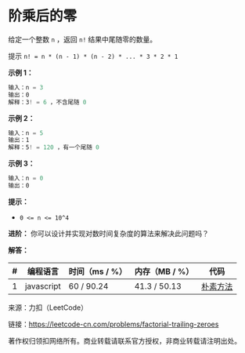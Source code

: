 # 阶乘后的零

给定一个整数 `n` ，返回 `n!` 结果中尾随零的数量。

提示 `n! = n * (n - 1) * (n - 2) * ... * 3 * 2 * 1`

**示例 1：**

``` javascript
输入：n = 3
输出：0
解释：3! = 6 ，不含尾随 0
```

**示例 2：**

``` javascript
输入：n = 5
输出：1
解释：5! = 120 ，有一个尾随 0
```

**示例 3：**

``` javascript
输入：n = 0
输出：0
```

**提示：**

- `0 <= n <= 10^4`

**进阶：** 你可以设计并实现对数时间复杂度的算法来解决此问题吗？

**解答：**

**#**|**编程语言**|**时间（ms / %）**|**内存（MB / %）**|**代码**
--|--|--|--|--
1|javascript|60 / 90.24|41.3 / 50.13|[朴素方法](./javascript/ac_v1.js)

来源：力扣（LeetCode）

链接：https://leetcode-cn.com/problems/factorial-trailing-zeroes

著作权归领扣网络所有。商业转载请联系官方授权，非商业转载请注明出处。
